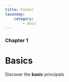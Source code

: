 ```yaml
---
title: Footer
taxonomy:
    category:
        - docs
---
```


### Chapter 1

# Basics

Discover the **basic** principals
